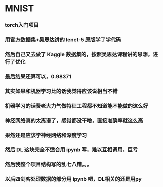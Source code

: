 # MNIST
### torch入门项目
### 用官方数据集+吴恩达讲的 lenet-5 原版学了学代码
### 然后自己又去做了 Kaggle 数据集的，按照吴恩达课程讲的思想，进行了优化
### 最后结果还算可以，0.98371
### 其实如果和机器学习比的话我觉得应该说相当不错
### 机器学习的话费老大力气做特征工程都不知道能不能做的这么好
### 神经网络真的太离谱了，感觉都没干啥，直接准确率就这么高
### 果然还是应该学神经网络和深度学习
### 然后 DL 这块完全不适合用 ipynb 写，难以互相调用，巨亏
### 然后我整个项目结构写的乱七八糟。。。
### 以后四剑客处理数据的部分用 ipynb 吧，DL相关的还是用py